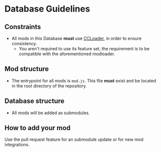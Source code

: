 # Database Guidelines
## Constraints
- All mods in this Database **must** use [CCLoader](https://github.com/CCDirectLink/CCLoader), in order to ensure consistency. 
	- You aren't required to use its feature set, the requirement is to be compatible with the aforementioned modloader.

## Mod structure
- The entrypoint for all mods is `mod.js`. This file **must** exist and be located in the root directory of the repository.

## Database structure
- All mods will be added as submodules.

## How to add your mod
Use the pull request feature for an submodule update or for new mod integrations.

